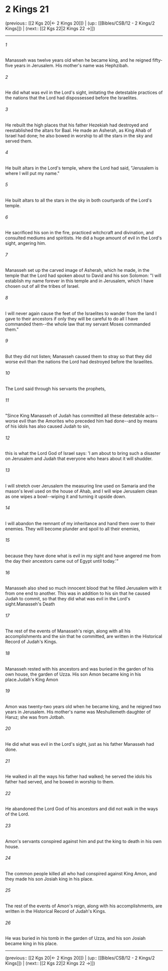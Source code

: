 # 2 Kings 21

(previous:: [[2 Kgs 20|← 2 Kings 20]]) | (up:: [[Bibles/CSB/12 - 2 Kings/2 Kings]]) | (next:: [[2 Kgs 22|2 Kings 22 →]])

***


###### 1 
Manasseh was twelve years old when he became king, and he reigned fifty-five years in Jerusalem. His mother's name was Hephzibah. 

###### 2 
He did what was evil in the Lord's sight, imitating the detestable practices of the nations that the Lord had dispossessed before the Israelites. 

###### 3 
He rebuilt the high places that his father Hezekiah had destroyed and reestablished the altars for Baal. He made an Asherah, as King Ahab of Israel had done; he also bowed in worship to all the stars in the sky and served them. 

###### 4 
He built altars in the Lord's temple, where the Lord had said, "Jerusalem is where I will put my name." 

###### 5 
He built altars to all the stars in the sky in both courtyards of the Lord's temple. 

###### 6 
He sacrificed his son in the fire, practiced witchcraft and divination, and consulted mediums and spiritists. He did a huge amount of evil in the Lord's sight, angering him. 

###### 7 
Manasseh set up the carved image of Asherah, which he made, in the temple that the Lord had spoken about to David and his son Solomon: "I will establish my name forever in this temple and in Jerusalem, which I have chosen out of all the tribes of Israel. 

###### 8 
I will never again cause the feet of the Israelites to wander from the land I gave to their ancestors if only they will be careful to do all I have commanded them--the whole law that my servant Moses commanded them." 

###### 9 
But they did not listen; Manasseh caused them to stray so that they did worse evil than the nations the Lord had destroyed before the Israelites. 

###### 10 
The Lord said through his servants the prophets, 

###### 11 
"Since King Manasseh of Judah has committed all these detestable acts--worse evil than the Amorites who preceded him had done--and by means of his idols has also caused Judah to sin, 

###### 12 
this is what the Lord God of Israel says: 'I am about to bring such a disaster on Jerusalem and Judah that everyone who hears about it will shudder. 

###### 13 
I will stretch over Jerusalem the measuring line used on Samaria and the mason's level used on the house of Ahab, and I will wipe Jerusalem clean as one wipes a bowl--wiping it and turning it upside down. 

###### 14 
I will abandon the remnant of my inheritance and hand them over to their enemies. They will become plunder and spoil to all their enemies, 

###### 15 
because they have done what is evil in my sight and have angered me from the day their ancestors came out of Egypt until today.'" 

###### 16 
Manasseh also shed so much innocent blood that he filled Jerusalem with it from one end to another. This was in addition to his sin that he caused Judah to commit, so that they did what was evil in the Lord's sight.Manasseh's Death 

###### 17 
The rest of the events of Manasseh's reign, along with all his accomplishments and the sin that he committed, are written in the Historical Record of Judah's Kings. 

###### 18 
Manasseh rested with his ancestors and was buried in the garden of his own house, the garden of Uzza. His son Amon became king in his place.Judah's King Amon 

###### 19 
Amon was twenty-two years old when he became king, and he reigned two years in Jerusalem. His mother's name was Meshullemeth daughter of Haruz; she was from Jotbah. 

###### 20 
He did what was evil in the Lord's sight, just as his father Manasseh had done. 

###### 21 
He walked in all the ways his father had walked; he served the idols his father had served, and he bowed in worship to them. 

###### 22 
He abandoned the Lord God of his ancestors and did not walk in the ways of the Lord. 

###### 23 
Amon's servants conspired against him and put the king to death in his own house. 

###### 24 
The common people killed all who had conspired against King Amon, and they made his son Josiah king in his place. 

###### 25 
The rest of the events of Amon's reign, along with his accomplishments, are written in the Historical Record of Judah's Kings. 

###### 26 
He was buried in his tomb in the garden of Uzza, and his son Josiah became king in his place.

***

(previous:: [[2 Kgs 20|← 2 Kings 20]]) | (up:: [[Bibles/CSB/12 - 2 Kings/2 Kings]]) | (next:: [[2 Kgs 22|2 Kings 22 →]])
